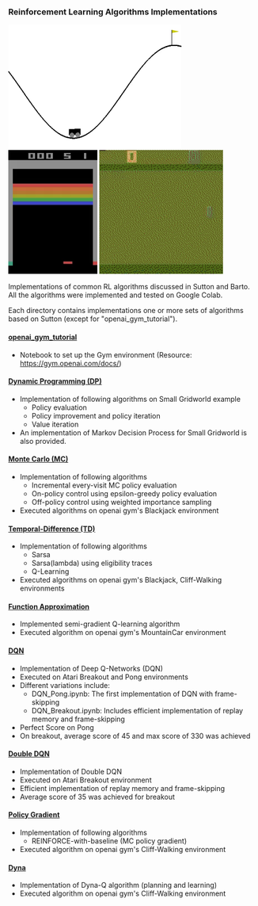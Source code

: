 ### Reinforcement Learning Algorithms Implementations
<img src="/images/MountainCar.gif" width="350" height="250"/> <img src="/images/Breakout.gif" width="180" height="250"/> <img src="/images/Pong.gif" width="250" height="250"/>

Implementations of common RL algorithms discussed in Sutton and Barto. All the algorithms were implemented and tested on Google Colab.

Each directory contains implementations one or more sets of algorithms based on Sutton (except for "openai_gym_tutorial").

#### [openai_gym_tutorial](openai_gym_tutorial)
- Notebook to set up the Gym environment (Resource: https://gym.openai.com/docs/)

#### [Dynamic Programming (DP)](Dynamic%20Programming)
- Implementation of following algorithms on Small Gridworld example
  - Policy evaluation
  - Policy improvement and policy iteration
  - Value iteration
- An implementation of Markov Decision Process for Small Gridworld is also provided.

#### [Monte Carlo (MC)](Monte%20Carlo)
- Implementation of following algorithms
  - Incremental every-visit MC policy evaluation
  - On-policy control using epsilon-greedy policy evaluation
  - Off-policy control using weighted importance sampling
- Executed algorithms on openai gym's Blackjack environment

#### [Temporal-Difference (TD)](Temporal%20Difference)
- Implementation of following algorithms
  - Sarsa
  - Sarsa(lambda) using eligibility traces
  - Q-Learning
- Executed algorithms on openai gym's Blackjack, Cliff-Walking environments

#### [Function Approximation](Function%20Approximation)
- Implemented semi-gradient Q-learning algorithm
- Executed algorithm on openai gym's MountainCar environment

#### [DQN](DQN)
- Implementation of Deep Q-Networks (DQN)
- Executed on Atari Breakout and Pong environments
- Different variations include:
    - DQN_Pong.ipynb: The first implementation of DQN with frame-skipping
    - DQN_Breakout.ipynb: Includes efficient implementation of replay memory and frame-skipping
- Perfect Score on Pong
- On breakout, average score of 45 and max score of 330 was achieved

#### [Double DQN](Double%20DQN)
- Implementation of Double DQN
- Executed on Atari Breakout environment
- Efficient implementation of replay memory and frame-skipping
- Average score of 35 was achieved for breakout


#### [Policy Gradient](Policy%20Gradient)
- Implementation of following algorithms
  - REINFORCE-with-baseline (MC policy gradient)
- Executed algorithm on openai gym's Cliff-Walking environment

#### [Dyna](Dyna)
- Implementation of Dyna-Q algorithm (planning and learning)
- Executed algorithm on openai gym's Cliff-Walking environment
